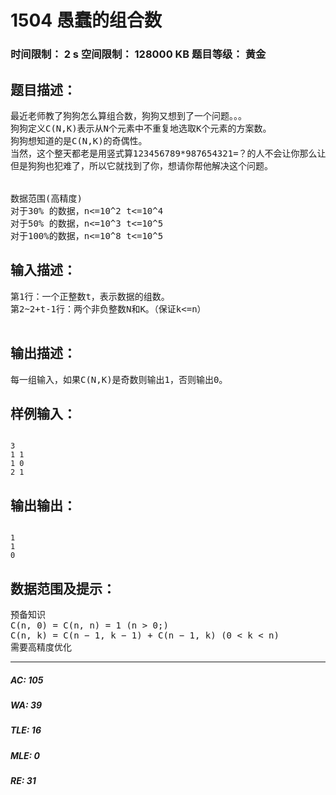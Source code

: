 # 1504 愚蠢的组合数   
### 时间限制： 2 s     空间限制： 128000 KB     题目等级： 黄金  
## 题目描述：  

<pre>
最近老师教了狗狗怎么算组合数，狗狗又想到了一个问题。。。
狗狗定义C(N,K)表示从N个元素中不重复地选取K个元素的方案数。
狗狗想知道的是C(N,K)的奇偶性。
当然，这个整天都老是用竖式算123456789*987654321=？的人不会让你那么让自己那么轻松，它说：“N和K都可能相当大。”
但是狗狗也犯难了，所以它就找到了你，想请你帮他解决这个问题。
 
 
数据范围(高精度)
对于30% 的数据，n<=10^2 t<=10^4
对于50% 的数据，n<=10^3 t<=10^5
对于100%的数据，n<=10^8 t<=10^5
</pre>
  
  
## 输入描述：  

<pre>
第1行：一个正整数t，表示数据的组数。
第2~2+t-1行：两个非负整数N和K。（保证k<=n）
 
</pre>
  
  
## 输出描述：  

<pre>
每一组输入，如果C(N,K)是奇数则输出1，否则输出0。
</pre>
  
  
## 样例输入：  

<pre><code>
3
1 1
1 0
2 1
</code></pre>
  
  
## 输出输出：  

<pre><code>
1
1
0
</code></pre>
  
  
## 数据范围及提示：  

<pre>
预备知识
C(n, 0) = C(n, n) = 1 (n > 0;)  
C(n, k) = C(n − 1, k − 1) + C(n − 1, k) (0 < k < n)
需要高精度优化
</pre>
  
  
***  

##### AC: 105  
##### WA: 39  
##### TLE: 16  
##### MLE: 0  
##### RE: 31  
